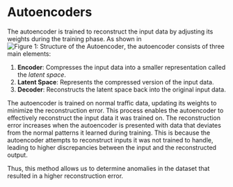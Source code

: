 # Autoencoders
The autoencoder is trained to reconstruct the input data by adjusting its weights during the training phase. As shown in![Figure 1: Structure of the Autoencoder](CyberMALT/images/Autoencoder.jpg), the autoencoder consists of three main elements:

1. **Encoder**: Compresses the input data into a smaller representation called the *latent space*.
2. **Latent Space**: Represents the compressed version of the input data.
3. **Decoder**: Reconstructs the latent space back into the original input data.

The autoencoder is trained on normal traffic data, updating its weights to minimize the reconstruction error. This process enables the autoencoder to effectively reconstruct the input data it was trained on. The reconstruction error increases when the autoencoder is presented with data that deviates from the normal patterns it learned during training. This is because the autoencoder attempts to reconstruct inputs it was not trained to handle, leading to higher discrepancies between the input and the reconstructed output.

Thus, this method allows us to determine anomalies in the dataset that resulted in a higher reconstruction error.
